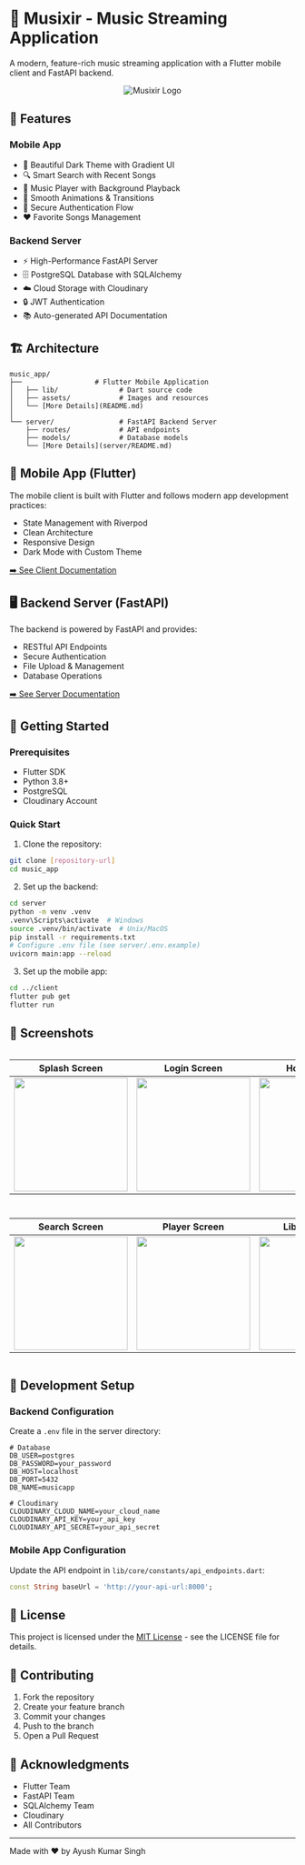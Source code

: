 # 🎵 Musixir - Music Streaming Application

A modern, feature-rich music streaming application with a Flutter mobile client and FastAPI backend.

<div align="center">
  
![Musixir Logo](assets/images/app_icon.png)

</div>

## 🌟 Features

### Mobile App
- 🎨 Beautiful Dark Theme with Gradient UI
- 🔍 Smart Search with Recent Songs
- 🎵 Music Player with Background Playback
- 💫 Smooth Animations & Transitions
- 🔐 Secure Authentication Flow
- ❤️ Favorite Songs Management

### Backend Server
- ⚡ High-Performance FastAPI Server
- 🗄️ PostgreSQL Database with SQLAlchemy
- ☁️ Cloud Storage with Cloudinary
- 🔒 JWT Authentication
- 📚 Auto-generated API Documentation

## 🏗️ Architecture

```
music_app/
├──                  # Flutter Mobile Application
│   ├── lib/               # Dart source code
│   ├── assets/            # Images and resources
│   └── [More Details](README.md)
│
└── server/                # FastAPI Backend Server
    ├── routes/            # API endpoints
    ├── models/            # Database models
    └── [More Details](server/README.md)
```

## 📱 Mobile App (Flutter)

The mobile client is built with Flutter and follows modern app development practices:
- State Management with Riverpod
- Clean Architecture
- Responsive Design
- Dark Mode with Custom Theme

[➡️ See Client Documentation](https://github.com/AyushKr2003/musixir-flutter/blob/main/README.md)

## 🖥️ Backend Server (FastAPI)

The backend is powered by FastAPI and provides:
- RESTful API Endpoints
- Secure Authentication
- File Upload & Management
- Database Operations

[➡️ See Server Documentation](https://github.com/AyushKr2003/musixir-backend/blob/main/README.md)

## 🚀 Getting Started

### Prerequisites
- Flutter SDK
- Python 3.8+
- PostgreSQL
- Cloudinary Account

### Quick Start

1. Clone the repository:
```bash
git clone [repository-url]
cd music_app
```

2. Set up the backend:
```bash
cd server
python -m venv .venv
.venv\Scripts\activate  # Windows
source .venv/bin/activate  # Unix/MacOS
pip install -r requirements.txt
# Configure .env file (see server/.env.example)
uvicorn main:app --reload
```

3. Set up the mobile app:
```bash
cd ../client
flutter pub get
flutter run
```

## 📸 Screenshots

<div style="display: flex; flex-wrap: wrap; gap: 10px;">

| Splash Screen | Login Screen | Home Screen |
|--------------|--------------|-------------|
| <img src="assets/screenshots/splash_screen.png" width="200"/> | <img src="assets/screenshots/login_screen.png" width="200"/> | <img src="assets/screenshots/home_screen.png" width="200"/> |

| Search Screen | Player Screen | Library Screen |
|--------------|---------------|----------------|
| <img src="assets/screenshots/search_screen.png" width="200"/> | <img src="assets/screenshots/player_page.png" width="200"/> | <img src="assets/screenshots/library_page.png" width="200"/> |

</div>

## 🔧 Development Setup

### Backend Configuration
Create a `.env` file in the server directory:
```env
# Database
DB_USER=postgres
DB_PASSWORD=your_password
DB_HOST=localhost
DB_PORT=5432
DB_NAME=musicapp

# Cloudinary
CLOUDINARY_CLOUD_NAME=your_cloud_name
CLOUDINARY_API_KEY=your_api_key
CLOUDINARY_API_SECRET=your_api_secret
```

### Mobile App Configuration
Update the API endpoint in `lib/core/constants/api_endpoints.dart`:
```dart
const String baseUrl = 'http://your-api-url:8000';
```

## 📝 License

This project is licensed under the [MIT License](LICENSE) - see the LICENSE file for details.

## 👥 Contributing

1. Fork the repository
2. Create your feature branch
3. Commit your changes
4. Push to the branch
5. Open a Pull Request

## 🤝 Acknowledgments

- Flutter Team
- FastAPI Team
- SQLAlchemy Team
- Cloudinary
- All Contributors

---

Made with ❤️ by Ayush Kumar Singh
